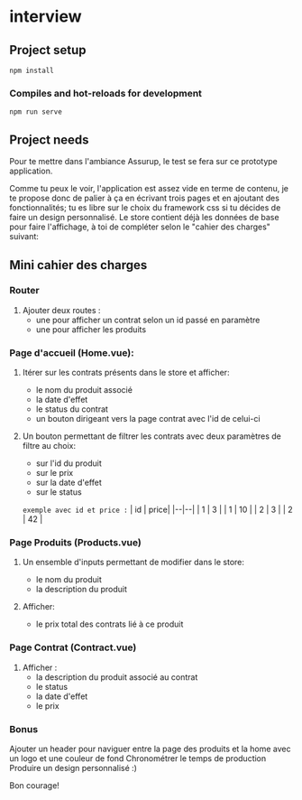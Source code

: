 # interview

## Project setup
```
npm install
```

### Compiles and hot-reloads for development
```
npm run serve
```

## Project needs

Pour te mettre dans l'ambiance Assurup, le test se fera sur ce prototype application.

Comme tu peux le voir, l'application est assez vide en terme de contenu, je te propose donc de palier
à ça en écrivant trois pages et en ajoutant des fonctionnalités; tu es libre sur le choix du framework css si tu décides de faire un design personnalisé.
Le store contient déjà les données de base pour faire l'affichage, à toi de compléter selon le "cahier des charges" suivant:

## Mini cahier des charges

### Router

1. Ajouter deux routes :
	-  une pour afficher un contrat selon un id passé en paramètre
	-  une pour afficher les produits


### Page d'accueil (Home.vue):

1. Itérer sur les contrats présents dans le store et afficher:
	-  le nom du produit associé
	-  la date d'effet
	-  le status du contrat
	-  un bouton dirigeant vers la page contrat avec l'id de celui-ci

2. Un bouton permettant de filtrer les contrats avec deux paramètres de filtre au choix:
	-  sur l'id du produit
	-  sur le prix
	-  sur la date d'effet
	-  sur le status

	`exemple avec id et price :`
	| id | price|
	|--|--|
	| 1 | 3 |
	| 1 | 10 |
	| 2 | 3 |
	| 2 | 42 |



### Page Produits (Products.vue)

1. Un ensemble d'inputs permettant de modifier dans le store:
	-  le nom du produit
	-  la description du produit

2. Afficher:
	-  le prix total des contrats lié à ce produit

### Page Contrat (Contract.vue)

1. Afficher :
	-  la description du produit associé au contrat
	-  le status
	-  la date d'effet
	-  le prix

### Bonus
Ajouter un header pour naviguer entre la page des produits et la home avec un logo et une couleur de fond
Chronométrer le temps de production
Produire un design personnalisé :)

Bon courage!